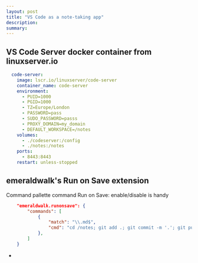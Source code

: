 ```yaml
---
layout: post
title: "VS Code as a note-taking app"
description: 
summary: 
---
```


## VS Code Server docker container from linuxserver.io



```yaml
  code-server:
    image: lscr.io/linuxserver/code-server
    container_name: code-server
    environment:
      - PUID=1000
      - PGID=1000
      - TZ=Europe/London
      - PASSWORD=pass
      - SUDO_PASSWORD=passs
      - PROXY_DOMAIN=my_domain
      - DEFAULT_WORKSPACE=/notes
    volumes:
      - ./codeserver:/config
      - ./notes:/notes
    ports:
      - 8443:8443
    restart: unless-stopped
```

## emeraldwalk's Run on Save extension

Command pallette command Run on Save: enable/disable is handy

```json
    "emeraldwalk.runonsave": {
        "commands": [
            {
                "match": "\\.md$",
                "cmd": "cd /notes; git add .; git commit -m '.'; git push origin main"
            },
        ]
    }
```

*